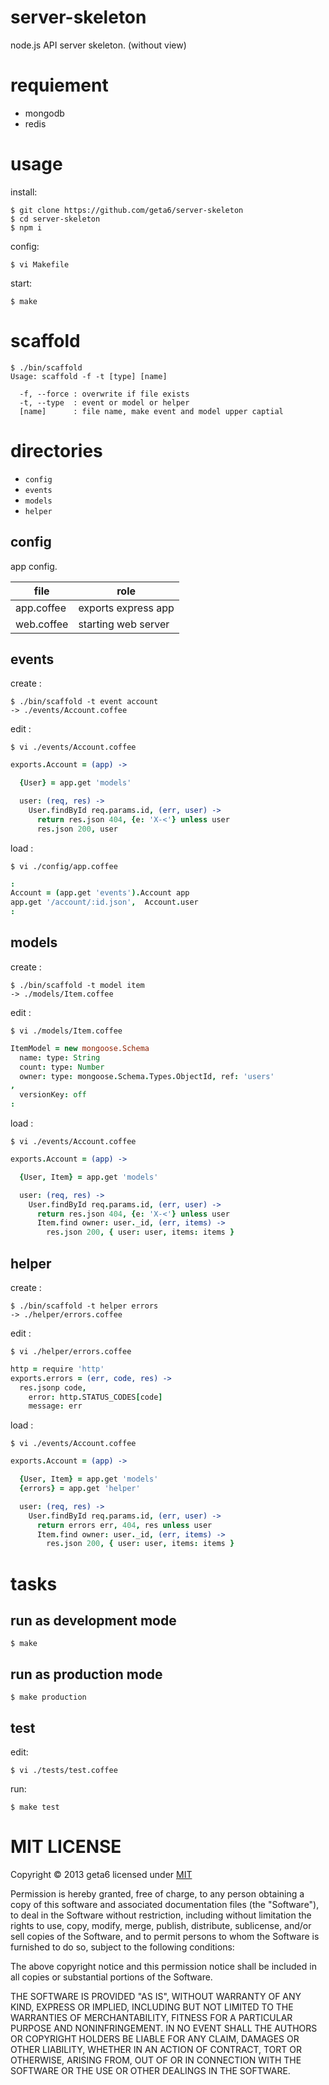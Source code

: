 # server-skeleton

  node.js API server skeleton. (without view)


# requiement

  * mongodb
  * redis


# usage

  install:

    $ git clone https://github.com/geta6/server-skeleton
    $ cd server-skeleton
    $ npm i

  config:

    $ vi Makefile

  start:

    $ make


# scaffold

    $ ./bin/scaffold
    Usage: scaffold -f -t [type] [name]

      -f, --force : overwrite if file exists
      -t, --type  : event or model or helper
      [name]      : file name, make event and model upper captial


# directories

  * `config`
  * `events`
  * `models`
  * `helper`


## config

  app config.

file       | role
-----------|--------------------
app.coffee | exports express app
web.coffee | starting web server


## events

  create :

    $ ./bin/scaffold -t event account
    -> ./events/Account.coffee

  edit :

    $ vi ./events/Account.coffee

```coffee
exports.Account = (app) ->

  {User} = app.get 'models'

  user: (req, res) ->
    User.findById req.params.id, (err, user) ->
      return res.json 404, {e: 'X-<'} unless user
      res.json 200, user
```

  load :


    $ vi ./config/app.coffee

```coffee
:
Account = (app.get 'events').Account app
app.get '/account/:id.json',  Account.user
:
```

## models

  create :

    $ ./bin/scaffold -t model item
    -> ./models/Item.coffee

  edit :

    $ vi ./models/Item.coffee

```coffee
ItemModel = new mongoose.Schema
  name: type: String
  count: type: Number
  owner: type: mongoose.Schema.Types.ObjectId, ref: 'users'
,
  versionKey: off
:
```

  load :

    $ vi ./events/Account.coffee

```coffee
exports.Account = (app) ->

  {User, Item} = app.get 'models'

  user: (req, res) ->
    User.findById req.params.id, (err, user) ->
      return res.json 404, {e: 'X-<'} unless user
      Item.find owner: user._id, (err, items) ->
        res.json 200, { user: user, items: items }
```


## helper

  create :

    $ ./bin/scaffold -t helper errors
    -> ./helper/errors.coffee

  edit :

    $ vi ./helper/errors.coffee

```coffee
http = require 'http'
exports.errors = (err, code, res) ->
  res.jsonp code,
    error: http.STATUS_CODES[code]
    message: err
```

  load :

    $ vi ./events/Account.coffee

```coffee
exports.Account = (app) ->

  {User, Item} = app.get 'models'
  {errors} = app.get 'helper'

  user: (req, res) ->
    User.findById req.params.id, (err, user) ->
      return errors err, 404, res unless user
      Item.find owner: user._id, (err, items) ->
        res.json 200, { user: user, items: items }
```


# tasks

## run as development mode

    $ make


## run as production mode

    $ make production


## test

  edit:

    $ vi ./tests/test.coffee

  run:

    $ make test


# MIT LICENSE

Copyright &copy; 2013 geta6 licensed under [MIT](http://opensource.org/licenses/MIT)

Permission is hereby granted, free of charge, to any person obtaining a copy of this software and associated documentation files (the "Software"), to deal in the Software without restriction, including without limitation the rights to use, copy, modify, merge, publish, distribute, sublicense, and/or sell copies of the Software, and to permit persons to whom the Software is furnished to do so, subject to the following conditions:

The above copyright notice and this permission notice shall be included in all copies or substantial portions of the Software.

THE SOFTWARE IS PROVIDED "AS IS", WITHOUT WARRANTY OF ANY KIND, EXPRESS OR IMPLIED, INCLUDING BUT NOT LIMITED TO THE WARRANTIES OF MERCHANTABILITY, FITNESS FOR A PARTICULAR PURPOSE AND NONINFRINGEMENT. IN NO EVENT SHALL THE AUTHORS OR COPYRIGHT HOLDERS BE LIABLE FOR ANY CLAIM, DAMAGES OR OTHER LIABILITY, WHETHER IN AN ACTION OF CONTRACT, TORT OR OTHERWISE, ARISING FROM, OUT OF OR IN CONNECTION WITH THE SOFTWARE OR THE USE OR OTHER DEALINGS IN THE SOFTWARE.
